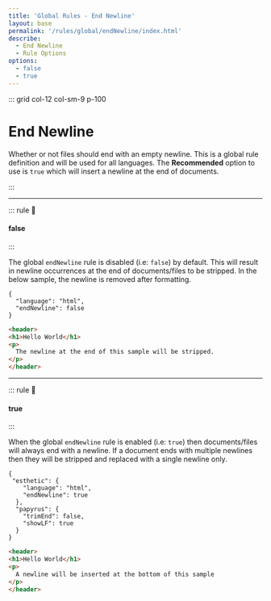 ```yaml
---
title: 'Global Rules - End Newline'
layout: base
permalink: '/rules/global/endNewline/index.html'
describe:
  - End Newline
  - Rule Options
options:
  - false
  - true
---
```


::: grid col-12 col-sm-9 p-100

# End Newline

Whether or not files should end with an empty newline. This is a global rule definition and will be used for all languages. The **Recommended** option to use is `true` which will insert a newline at the end of documents.

:::

---

<!--

# Rule Options

This is a global rule definition and will be used for all languages.

::: options

### `false`

> Strip additional newlines from the end of input.

### `true`

> Insert a newline at the end of input

:::

🙌 - Recommended Choice
👍 - Good Choice
👎 - Not Recommended
🤡 - Clown Choice
😳 - Bad Choice
🧐 - You gotta do, what you gotta do
💡 - Showing an example of the rule
-->

::: rule 🧐

#### false

:::

The global `endNewline` rule is disabled (i.e: `false`) by default. This will result in newline occurrences at the end of documents/files to be stripped. In the below sample, the newline is removed after formatting.

```json:rules
{
  "language": "html",
  "endNewline": false
}
```

<!-- prettier-ignore -->
```html
<header>
<h1>Hello World</h1>
<p>
  The newline at the end of this sample will be stripped.
</p>
</header>

```

---

::: rule 🧐

#### true

:::

When the global `endNewline` rule is enabled (i.e: `true`) then documents/files will always end with a newline. If a document ends with multiple newlines then they will be stripped and replaced with a single newline only.

```json:rules
{
 "esthetic": {
    "language": "html",
    "endNewline": true
  },
  "papyrus": {
    "trimEnd": false,
    "showLF": true
  }
}
```

<!-- prettier-ignore -->
```html
<header>
<h1>Hello World</h1>
<p>
  A newline will be inserted at the bottom of this sample
</p>
</header>
```
